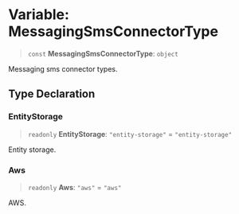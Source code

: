 # Variable: MessagingSmsConnectorType

> `const` **MessagingSmsConnectorType**: `object`

Messaging sms connector types.

## Type Declaration

### EntityStorage

> `readonly` **EntityStorage**: `"entity-storage"` = `"entity-storage"`

Entity storage.

### Aws

> `readonly` **Aws**: `"aws"` = `"aws"`

AWS.
